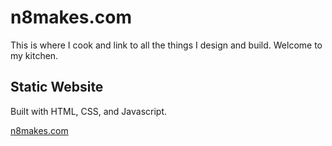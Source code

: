 # n8makes.com

This is where I cook and link to all the things I design and build. Welcome to my kitchen.

## Static Website

Built with HTML, CSS, and Javascript.

[n8makes.com](https://n8makes.com)